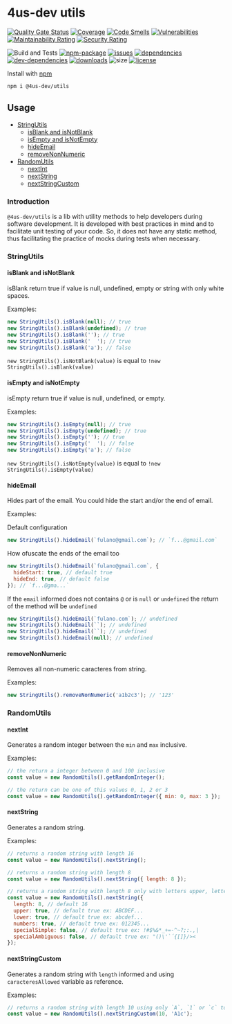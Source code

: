 # 4us-dev utils

[![Quality Gate Status](https://sonarcloud.io/api/project_badges/measure?project=4us-dev_utils&metric=alert_status)](https://sonarcloud.io/dashboard?id=4us-dev_utils)
[![Coverage](https://sonarcloud.io/api/project_badges/measure?project=4us-dev_utils&metric=coverage)](https://sonarcloud.io/dashboard?id=4us-dev_utils)
[![Code Smells](https://sonarcloud.io/api/project_badges/measure?project=4us-dev_utils&metric=code_smells)](https://sonarcloud.io/dashboard?id=4us-dev_utils)
[![Vulnerabilities](https://sonarcloud.io/api/project_badges/measure?project=4us-dev_utils&metric=vulnerabilities)](https://sonarcloud.io/dashboard?id=4us-dev_utils)
[![Maintainability Rating](https://sonarcloud.io/api/project_badges/measure?project=4us-dev_utils&metric=sqale_rating)](https://sonarcloud.io/dashboard?id=4us-dev_utils)
[![Security Rating](https://sonarcloud.io/api/project_badges/measure?project=4us-dev_utils&metric=security_rating)](https://sonarcloud.io/dashboard?id=4us-dev_utils)

![Build and Tests](https://github.com/4us-dev/utils/workflows/Build%20and%20Tests/badge.svg)
[![npm-package](https://badge.fury.io/js/%404us-dev%2Futils.svg)](https://www.npmjs.com/package/@4us-dev/utils)
[![issues](https://img.shields.io/github/issues/4us-dev/utils)](/issues)
[![dependencies](https://img.shields.io/david/4us-dev/utils)](https://david-dm.org/4us-dev/utils)
[![dev-dependencies](https://img.shields.io/david/dev/4us-dev/utils)](https://david-dm.org/4us-dev/utils?type=dev)
[![downloads](https://img.shields.io/npm/dw/@4us-dev/utils)](https://www.npmjs.com/package/@4us-dev/utils)
![size](https://img.shields.io/bundlephobia/min/@4us-dev/utils)
[![license](https://img.shields.io/npm/l/@angular/cli.svg)](/LICENSE)

Install with [npm](https://www.npmjs.com/)

```sh
npm i @4us-dev/utils
```

## Usage

- [StringUtils](#stringutils)
  - [isBlank and isNotBlank](#isblank-and-isnotblank)
  - [isEmpty and isNotEmpty](#isempty-and-isnotempty)
  - [hideEmail](#hideemail)
  - [removeNonNumeric](#removenonnumeric)
- [RandomUtils](#randomutils)
  - [nextInt](#nextint)
  - [nextString](#nextstring)
  - [nextStringCustom](#nextstringcustom)

### Introduction

`@4us-dev/utils` is a lib with utility methods to help developers during software development. It is developed with best practices in mind and to facilitate unit testing of your code. So, it does not have any static method, thus facilitating the practice of mocks during tests when necessary.

### StringUtils

#### isBlank and isNotBlank

isBlank return true if value is null, undefined, empty or string with only white spaces.

Examples:

```js
new StringUtils().isBlank(null); // true
new StringUtils().isBlank(undefined); // true
new StringUtils().isBlank(''); // true
new StringUtils().isBlank('  '); // true
new StringUtils().isBlank('a'); // false
```

`new StringUtils().isNotBlank(value)` is equal to `!new StringUtils().isBlank(value)`

#### isEmpty and isNotEmpty

isEmpty return true if value is null, undefined, or empty.

Examples:

```js
new StringUtils().isEmpty(null); // true
new StringUtils().isEmpty(undefined); // true
new StringUtils().isEmpty(''); // true
new StringUtils().isEmpty('  '); // false
new StringUtils().isEmpty('a'); // false
```

`new StringUtils().isNotEmpty(value)` is equal to `!new StringUtils().isEmpty(value)`

#### hideEmail

Hides part of the email.
You could hide the start and/or the end of email.

Examples:

Default configuration

```js
new StringUtils().hideEmail(`fulano@gmail.com`); // `f...@gmail.com`
```

How ofuscate the ends of the email too

```js
new StringUtils().hideEmail(`fulano@gmail.com`, {
  hideStart: true, // default true
  hideEnd: true, // default false
}); // `f...@gma...`
```

If the `email` informed does not contains `@` or is `null` or `undefined`
the return of the method will be `undefined`

```js
new StringUtils().hideEmail(`fulano.com`); // undefined
new StringUtils().hideEmail(``); // undefined
new StringUtils().hideEmail(``); // undefined
new StringUtils().hideEmail(null); // undefined
```

#### removeNonNumeric

Removes all non-numeric caracteres from string.

Examples:

```js
new StringUtils().removeNonNumeric('a1b2c3'); // '123'
```

### RandomUtils

#### nextInt

Generates a random integer between the `min` and `max` inclusive.

Examples:

```js
// the return a integer between 0 and 100 inclusive
const value = new RandomUtils().getRandomInteger();

// the return can be one of this values 0, 1, 2 or 3
const value = new RandomUtils().getRandomInteger({ min: 0, max: 3 });
```

#### nextString

Generates a random string.

Examples:

```js
// returns a random string with length 16
const value = new RandomUtils().nextString();

// returns a random string with length 8
const value = new RandomUtils().nextString({ length: 8 });

// returns a random string with length 8 only with letters upper, letters lower and numbers
const value = new RandomUtils().nextString({
  length: 8, // default 16
  upper: true, // default true ex: ABCDEF...
  lower: true, // default true ex: abcdef...
  numbers: true, // default true ex: 012345...
  specialSimple: false, // default true ex: !#$%&*_+=-^~?;:.,|
  specialAmbiguous: false, // default true ex: "()\'`´{[]}/><
});
```

#### nextStringCustom

Generates a random string with `length` informed and using `caracteresAllowed` variable as reference.

Examples:

```js
// returns a random string with length 10 using only `A`, `1` or `c` to generate the result
const value = new RandomUtils().nextStringCustom(10, 'A1c');
```
